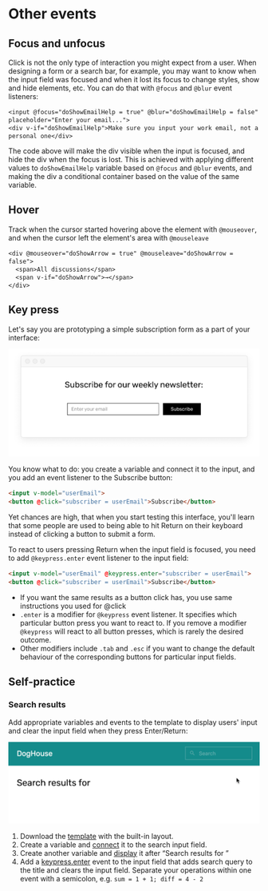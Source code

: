 # Other events

## Focus and unfocus

<!-- todo: video example -->

Click is not the only type of interaction you might expect from a user. When designing a form or a search bar, for example, you may want to know when the input field was focused and when it lost its focus to change styles, show and hide elements, etc. You can do that with `@focus` and `@blur` event listeners:

```vue
<input @focus="doShowEmailHelp = true" @blur="doShowEmailHelp = false" placeholder="Enter your email...">
<div v-if="doShowEmailHelp">Make sure you input your work email, not a personal one</div>
```

The code above will make the div visible when the input is focused, and hide the div when the focus is lost. This is achieved with applying different values to `doShowEmailHelp` variable based on `@focus` and `@blur` events, and making the div a conditional container based on the value of the same variable.

## Hover

<!-- todo: proper intro -->

Track when the cursor started hovering above the element with `@mouseover`, and when the cursor left the element's area with `@mouseleave`

```vue
<div @mouseover="doShowArrow = true" @mouseleave="doShowArrow = false">
  <span>All discussions</span>
  <span v-if="doShowArrow">→</span>
</div>
```

## Key press

<!-- todo: proper intro -->

Let's say you are prototyping a simple subscription form as a part of your interface:

![newsletter subscription interface](./media/events-subscription.png)

You know what to do: you create a variable and connect it to the input, and you add an event listener to the Subscribe button:

```html
<input v-model="userEmail">
<button @click="subscriber = userEmail">Subscribe</button>
```

Yet chances are high, that when you start testing this interface, you'll learn that some people are used to being able to hit Return on their keyboard instead of clicking a button to submit a form.

To react to users pressing Return when the input field is focused, you need to add `@keypress.enter` event listener to the input field:

```html
<input v-model="userEmail" @keypress.enter="subscriber = userEmail">
<button @click="subscriber = userEmail">Subscribe</button>
```
<!-- <div class="jsfiddle-link"><a href="https://jsfiddle.net/andgordy/eywraw8t/498871/" target="_blank">JSFiddle</a></div> -->

- If you want the same results as a button click has, you use same instructions you used for @click
- `.enter` is a modifier for `@keypress` event listener. It specifies which particular button press you want to react to. If you remove a modifier `@keypress` will react to all button presses, which is rarely the desired outcome.
- Other modifiers include `.tab` and `.esc` if you want to change the default behaviour of the corresponding buttons for particular input fields.

## Self-practice

### Search results

Add appropriate variables and events to the template to display users' input and clear the input field when they press Enter/Return:

![Search results demo](./media/search-results.gif)

1. Download the [template](https://firebasestorage.googleapis.com/v0/b/mockupless.appspot.com/o/self-practice%2Fdata%2Fsearch-results.html.zip?alt=media&token=c5166645-7005-456a-a9b1-e30d7957cd63) with the built-in layout.
2. Create a variable and [connect](./../Data/display.md#connecting-to-form-inputs) it to the search input field.
3. Create another variable and [display](./../Data/display.html#displaying-in-containers) it after “Search results for ”
4. Add a [keypress.enter](./other.md#keypress) event to the input field that adds search query to the title and clears the input field. Separate your operations within one event with a semicolon, e.g. `sum = 1 + 1; diff = 4 - 2`